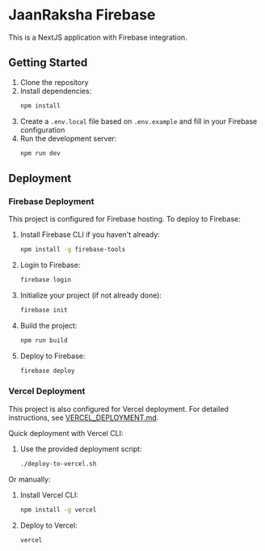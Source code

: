 # JaanRaksha Firebase

This is a NextJS application with Firebase integration.

## Getting Started

1. Clone the repository
2. Install dependencies:
   ```bash
   npm install
   ```
3. Create a `.env.local` file based on `.env.example` and fill in your Firebase configuration
4. Run the development server:
   ```bash
   npm run dev
   ```

## Deployment

### Firebase Deployment

This project is configured for Firebase hosting. To deploy to Firebase:

1. Install Firebase CLI if you haven't already:
   ```bash
   npm install -g firebase-tools
   ```
2. Login to Firebase:
   ```bash
   firebase login
   ```
3. Initialize your project (if not already done):
   ```bash
   firebase init
   ```
4. Build the project:
   ```bash
   npm run build
   ```
5. Deploy to Firebase:
   ```bash
   firebase deploy
   ```

### Vercel Deployment

This project is also configured for Vercel deployment. For detailed instructions, see [VERCEL_DEPLOYMENT.md](./VERCEL_DEPLOYMENT.md).

Quick deployment with Vercel CLI:

1. Use the provided deployment script:
   ```bash
   ./deploy-to-vercel.sh
   ```

Or manually:

1. Install Vercel CLI:
   ```bash
   npm install -g vercel
   ```
2. Deploy to Vercel:
   ```bash
   vercel
   ```
